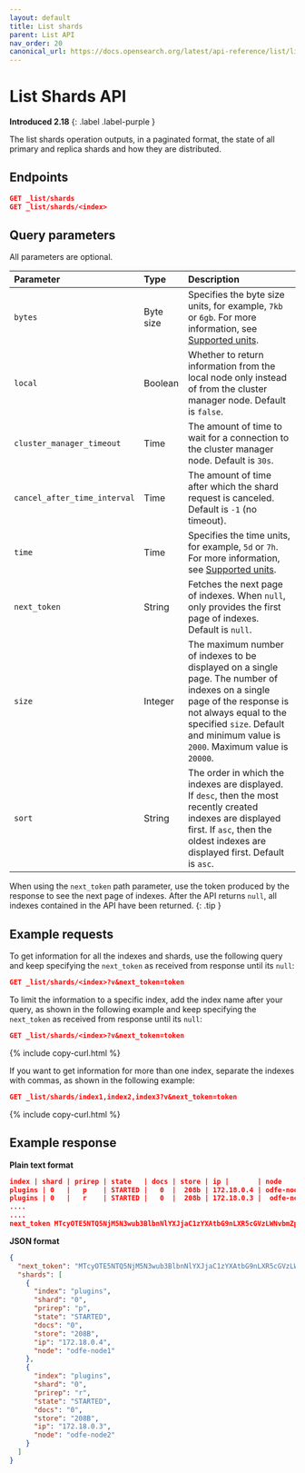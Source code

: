 ```yaml
---
layout: default
title: List shards
parent: List API
nav_order: 20
canonical_url: https://docs.opensearch.org/latest/api-reference/list/list-shards/
---
```


# List Shards API
**Introduced 2.18**
{: .label .label-purple }

The list shards operation outputs, in a paginated format, the state of all primary and replica shards and how they are distributed.

## Endpoints

```json
GET _list/shards
GET _list/shards/<index>
```

## Query parameters

All parameters are optional.

Parameter | Type | Description
:--- | :--- | :---
`bytes` | Byte size | Specifies the byte size units, for example, `7kb` or `6gb`. For more information, see [Supported units]({{site.url}}{{site.baseurl}}/opensearch/units/).
`local` | Boolean | Whether to return information from the local node only instead of from the cluster manager node. Default is `false`.
`cluster_manager_timeout` | Time | The amount of time to wait for a connection to the cluster manager node. Default is `30s`.
`cancel_after_time_interval` | Time | The amount of time after which the shard request is canceled. Default is `-1` (no timeout).
`time` | Time | Specifies the time units, for example, `5d` or `7h`. For more information, see [Supported units]({{site.url}}{{site.baseurl}}/opensearch/units/).
`next_token` | String | Fetches the next page of indexes. When `null`, only provides the first page of indexes. Default is `null`.
`size` | Integer | The maximum number of indexes to be displayed on a single page. The number of indexes on a single page of the response is not always equal to the specified `size`. Default and minimum value is `2000`. Maximum value is `20000`.
`sort` | String | The order in which the indexes are displayed. If `desc`, then the most recently created indexes are displayed first. If `asc`, then the oldest indexes are displayed first. Default is `asc`.

When using the `next_token` path parameter, use the token produced by the response to see the next page of indexes. After the API returns `null`, all indexes contained in the API have been returned.
{: .tip }

## Example requests

To get information for all the indexes and shards, use the following query and keep specifying the `next_token` as received from response until its `null`:

```json
GET _list/shards/<index>?v&next_token=token
```

To limit the information to a specific index, add the index name after your query, as shown in the following example and keep specifying the `next_token` as received from response until its `null`:

```json
GET _list/shards/<index>?v&next_token=token
```
{% include copy-curl.html %}

If you want to get information for more than one index, separate the indexes with commas, as shown in the following example:

```json
GET _list/shards/index1,index2,index3?v&next_token=token
```
{% include copy-curl.html %}

## Example response

**Plain text format**

```json
index | shard | prirep | state   | docs | store | ip |       | node
plugins | 0   |   p    | STARTED |   0  |  208b | 172.18.0.4 | odfe-node1
plugins | 0   |   r    | STARTED |   0  |  208b | 172.18.0.3 |  odfe-node2
....
....
next_token MTcyOTE5NTQ5NjM5N3wub3BlbnNlYXJjaC1zYXAtbG9nLXR5cGVzLWNvbmZpZw==   
```

**JSON format**

```json
{
  "next_token": "MTcyOTE5NTQ5NjM5N3wub3BlbnNlYXJjaC1zYXAtbG9nLXR5cGVzLWNvbmZpZw==",
  "shards": [
    {
      "index": "plugins",
      "shard": "0",
      "prirep": "p",
      "state": "STARTED",
      "docs": "0",
      "store": "208B",
      "ip": "172.18.0.4",
      "node": "odfe-node1"
    },
    {
      "index": "plugins",
      "shard": "0",
      "prirep": "r",
      "state": "STARTED",
      "docs": "0",
      "store": "208B",
      "ip": "172.18.0.3",
      "node": "odfe-node2"
    }
  ]
}
```
